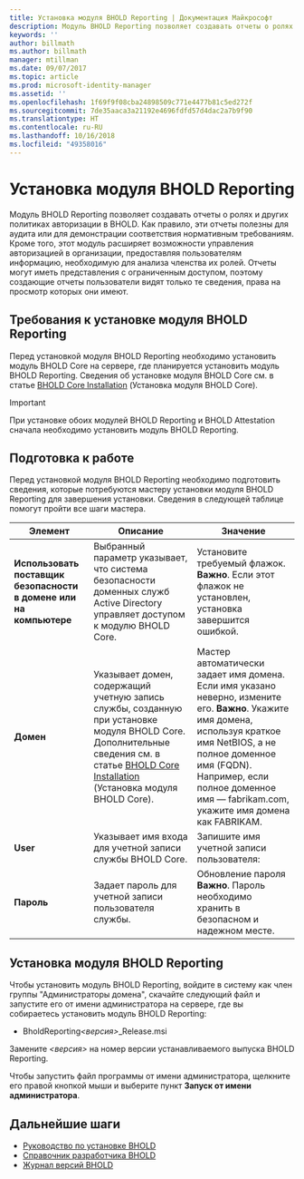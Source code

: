 ```yaml
---
title: Установка модуля BHOLD Reporting | Документация Майкрософт
description: Модуль BHOLD Reporting позволяет создавать отчеты о ролях и политиках авторизации.
keywords: ''
author: billmath
ms.author: billmath
manager: mtillman
ms.date: 09/07/2017
ms.topic: article
ms.prod: microsoft-identity-manager
ms.assetid: ''
ms.openlocfilehash: 1f69f9f08cba24898509c771e4477b81c5ed272f
ms.sourcegitcommit: 7de35aaca3a21192e4696fdfd57d4dac2a7b9f90
ms.translationtype: HT
ms.contentlocale: ru-RU
ms.lasthandoff: 10/16/2018
ms.locfileid: "49358016"
---
```

# <a name="bhold-reporting-installation"></a>Установка модуля BHOLD Reporting

Модуль BHOLD Reporting позволяет создавать отчеты о ролях и других политиках авторизации в BHOLD. Как правило, эти отчеты полезны для аудита или для демонстрации соответствия нормативным требованиям. Кроме того, этот модуль расширяет возможности управления авторизацией в организации, предоставляя пользователям информацию, необходимую для анализа членства их ролей. Отчеты могут иметь представления с ограниченным доступом, поэтому создающие отчеты пользователи видят только те сведения, права на просмотр которых они имеют.

## <a name="bhold-reporting-installation-requirements"></a>Требования к установке модуля BHOLD Reporting

Перед установкой модуля BHOLD Reporting необходимо установить модуль BHOLD Core на сервере, где планируется установить модуль BHOLD Reporting. Сведения об установке модуля BHOLD Core см. в статье [BHOLD Core Installation](https://technet.microsoft.com/library/jj134095(v=ws.10).aspx) (Установка модуля BHOLD Core).

> [!IMPORTANT]
> При установке обоих модулей BHOLD Reporting и BHOLD Attestation сначала необходимо установить модуль BHOLD Reporting.

## <a name="before-you-begin"></a>Подготовка к работе

Перед установкой модуля BHOLD Reporting необходимо подготовить сведения, которые потребуются мастеру установки модуля BHOLD Reporting для завершения установки. Сведения в следующей таблице помогут пройти все шаги мастера.

| **Элемент**                                    | **Описание**                                                                                                                                                                                                           | **Значение**                                                                                                                                                                                                                                                                                                            |
|---------------------------------------------|---------------------------------------------------------------------------------------------------------------------------------------------------------------------------------------------------------------------------|----------------------------------------------------------------------------------------------------------------------------------------------------------------------------------------------------------------------------------------------------------------------------------------------------------------------|
| **Использовать поставщик безопасности в домене или на компьютере** | Выбранный параметр указывает, что система безопасности доменных служб Active Directory управляет доступом к модулю BHOLD Core.                                                                                                                | Установите требуемый флажок. </br>**Важно**. Если этот флажок не установлен, установка завершится ошибкой.                                                                                                                                                                                                                   |
| **Домен**                                  | Указывает домен, содержащий учетную запись службы, созданную при установке модуля BHOLD Core. Дополнительные сведения см. в статье [BHOLD Core Installation](https://technet.microsoft.com/library/jj134095(v=ws.10).aspx) (Установка модуля BHOLD Core). | Мастер автоматически задает имя домена. Если имя указано неверно, измените его. **Важно**. Укажите имя домена, используя краткое имя NetBIOS, а не полное доменное имя (FQDN). Например, если полное доменное имя — fabrikam.com, укажите имя домена как FABRIKAM. |
| **User**                                    | Указывает имя входа для учетной записи службы BHOLD Core.                                                                                                                                                          | Запишите имя учетной записи пользователя:                                                                                                                                                                                                                                                                                    |
| **Пароль**                                | Задает пароль для учетной записи пользователя службы.                                                                                                                                                                       | Обновление пароля </br>**Важно**. Пароль необходимо хранить в безопасном и надежном месте.                                                                                                                                                                                                                  |

## <a name="bhold-reporting-installation"></a>Установка модуля BHOLD Reporting

Чтобы установить модуль BHOLD Reporting, войдите в систему как член группы "Администраторы домена", скачайте следующий файл и запустите его от имени администратора на сервере, где вы собираетесь установить модуль BHOLD Reporting:

- BholdReporting<em>\<версия\></em>\_Release.msi

Замените *\<версия\>* на номер версии устанавливаемого выпуска BHOLD Reporting.

Чтобы запустить файл программы от имени администратора, щелкните его правой кнопкой мыши и выберите пункт **Запуск от имени администратора**.

## <a name="next-steps"></a>Дальнейшие шаги

- [Руководство по установке BHOLD](bhold-installation-guide.md)
- [Справочник разработчика BHOLD](../reference/mim2016-bhold-developer-reference.md)
- [Журнал версий BHOLD](../reference/version-bhold-history.md)
